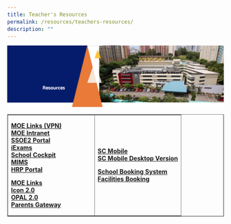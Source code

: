 ```yaml
---
title: Teacher's Resources
permalink: /resources/teachers-resources/
description: ""
---
```

<img src="/images/Resourcesheader.png">
<table style="border-collapse: collapse; width: 100%;" border="1">
<tbody>
<tr>
<td style="width: 50%;"><p><u><strong>MOE Links (VPN)<br /></strong></u><u></u><u><strong><a href="https://intranet.moe.gov.sg/" target="_blank" rel="noopener">MOE Intranet</a><br /></strong></u><u><strong><a href="https://ssoe2.moe.edu.sg/" target="_blank" rel="noopener">SSOE2 Portal</a><br /></strong></u><u><strong><a href="https://iexams.seab.gov.sg/login" target="_blank" rel="noopener">iExams</a><br /></strong></u><u><strong><a href="https://schoolcockpit.moe.gov.sg/" target="_blank" rel="noopener">School Cockpit</a><br /></strong></u><strong><a href="https://mims.moe.gov.sg/" target="_blank" rel="noopener">MIMS</a><br /><a href="https://www.hrp.gov.sg/hrp/#/" target="">HRP Portal</a></strong></p>
<p><u><strong>MOE Links<br /></strong></u><strong><a href="https://workspace.google.com/dashboard" target="_blank" rel="noopener">Icon 2.0</a></strong><strong><br /><a href="https://idm.opal2.moe.edu.sg/" target="_blank" rel="noopener">OPAL 2.0</a> <br /><a href="https://pg.moe.edu.sg/" target="_blank" rel="noopener">Parents Gateway</a></strong></p></td>
<td style="width: 50%;"><p><strong><u>SC Mobile<br /></u></strong><strong><a href="https://scmobile.moe.edu.sg/" target="_blank" rel="noopener">SC Mobile Desktop Version</a></strong></p>
<p><strong><u>School Booking System<br /></u></strong><strong><a href="https://zhangdepri.edupage.org/" target="_blank" rel="noopener">Facilities Booking</a></strong></p></td>
</tr>
</tbody>
</table>